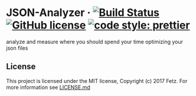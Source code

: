 # JSON-Analyzer &middot; [![Build Status](https://travis-ci.org/Fetz/json-analyzer.svg?branch=master)](https://travis-ci.org/Fetz/json-analyzer) [![GitHub license](https://img.shields.io/badge/license-MIT-blue.svg)](https://github.com/Fetz/json-analyzer/blob/master/LICENSE) [![code style: prettier](https://img.shields.io/badge/code_style-prettier-ff69b4.svg?style=flat-square)](https://github.com/prettier/prettier)


analyze and measure where you should spend your time optimizing your json files


## License

This project is licensed under the MIT license, Copyright (c) 2017 Fetz. For more information see [LICENSE.md](./LICENSE.md)
